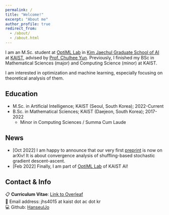 ```yaml
---
permalink: /
title: "Welcome!"
excerpt: "About me"
author_profile: true
redirect_from: 
  - /about/
  - /about.html
---
```


I am an M.Sc. student at [OptiML Lab](https://chulheeyun.github.io) in [Kim Jaechul Graduate School of AI](https://gsai.kaist.ac.kr) at [KAIST](https://www.kaist.ac.kr/en/), advised by [Prof. Chulhee Yun](https://chulheeyun.github.io).
Previously, I finished my BSc in Mathematical Sciences (major) and Computing Science (minor) at KAIST.  

I am interested in optimization and machine learning, especially focusing on theoretical analysis of them.  

Education
---
- M.Sc. in Artificial Intelligence; KAIST (Seoul, South Korea); 2022-Current
- B.Sc. in Mathematical Sciences; KAIST (Daejeon, South Korea); 2017-2022
  - Minor in Computing Sciences / Summa Cum Laude

News
---
- [Oct 2022] I am happy to announce that our very first [preprint](https://arxiv.org/abs/2210.05995) is now on arXiv!  It is about convergence analysis of shuffling-based stochastic gradient descent-ascent.
- [Feb 2022] Finally, I am part of [OptiML Lab](https://chulheeyun.github.io) of KAIST AI!

Contact & Info
---
📋 **Curriculum Vitae**: [Link to Overleaf](https://www.overleaf.com/read/jtgvjwhfmwxc)  
📧 Email address: jhs4015 at kaist dot ac dot kr  
💻 Github: [HanseulJo](https://github.com/HanseulJo)